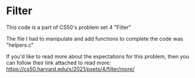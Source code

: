# Filter
This code is a part of CS50's problem set 4 "Filter"  

The file I had to manipulate and add functions to complete the code was "helpers.c"

If you'd like to read more about the expectations for this problem, then you can follow their link attached to read more: https://cs50.harvard.edu/x/2021/psets/4/filter/more/
